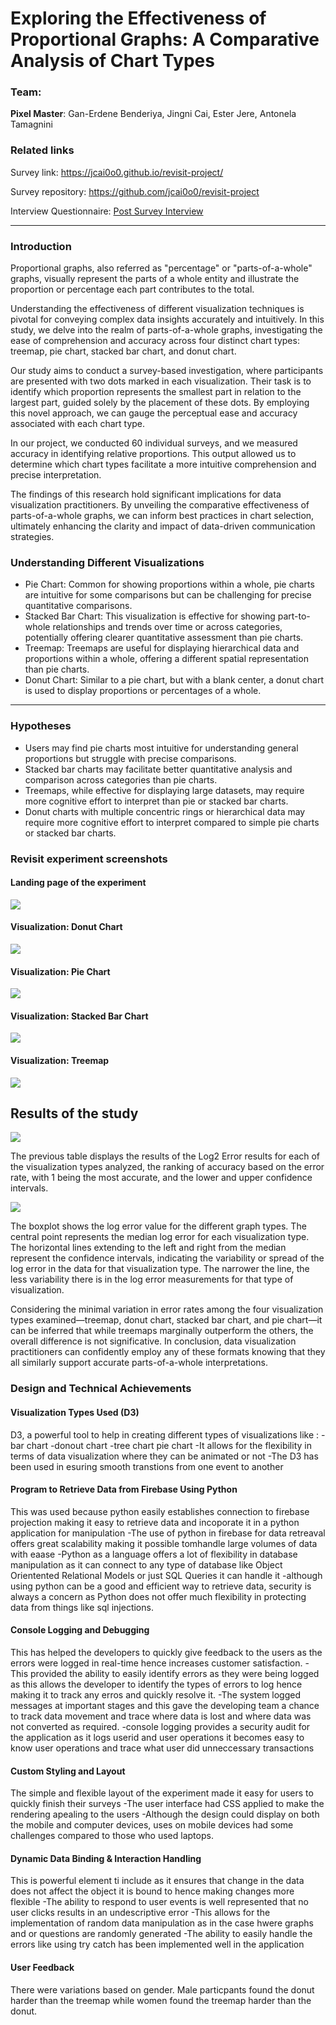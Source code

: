Exploring the Effectiveness of Proportional Graphs: A Comparative Analysis of Chart Types
===
### Team: 

**Pixel Master**: Gan-Erdene Benderiya, Jingni Cai, Ester Jere, Antonela Tamagnini


### Related links
Survey link: https://jcai0o0.github.io/revisit-project/

Survey repository: https://github.com/jcai0o0/revisit-project

Interview Questionnaire: [Post Survey Interview](https://github.com/jcai0o0/a3-Experiment/blob/main/post-survey-interview/post%20survey%20questionnaire.pdf)

____

### Introduction
Proportional graphs, also referred as "percentage" or "parts-of-a-whole" graphs, visually represent the parts of a whole entity and illustrate the proportion or percentage each part contributes to the total.

Understanding the effectiveness of different visualization techniques is pivotal for conveying complex data insights accurately and intuitively. In this study, we delve into the realm of parts-of-a-whole graphs, investigating the ease of comprehension and accuracy across four distinct chart types: treemap, pie chart, stacked bar chart, and donut chart.

Our study aims to conduct a survey-based investigation, where participants are presented with two dots marked in each visualization. Their task is to identify which proportion represents the smallest part in relation to the largest part, guided solely by the placement of these dots. By employing this novel approach, we can gauge the perceptual ease and accuracy associated with each chart type.

In our project, we conducted 60 individual surveys, and we measured accuracy in identifying relative proportions. This output allowed us to determine which chart types facilitate a more intuitive comprehension and precise interpretation. 

The findings of this research hold significant implications for data visualization practitioners. By unveiling the comparative effectiveness of parts-of-a-whole graphs, we can inform best practices in chart selection, ultimately enhancing the clarity and impact of data-driven communication strategies.


### Understanding Different Visualizations
- Pie Chart: Common for showing proportions within a whole, pie charts are intuitive for some comparisons but can be challenging for precise quantitative comparisons.
- Stacked Bar Chart: This visualization is effective for showing part-to-whole relationships and trends over time or across categories, potentially offering clearer quantitative assessment than pie charts.
- Treemap: Treemaps are useful for displaying hierarchical data and proportions within a whole, offering a different spatial representation than pie charts.
- Donut Chart: Similar to a pie chart, but with a blank center, a donut chart is used to display proportions or percentages of a whole.

---
### Hypotheses
- Users may find pie charts most intuitive for understanding general proportions but struggle with precise comparisons.
- Stacked bar charts may facilitate better quantitative analysis and comparison across categories than pie charts.
- Treemaps, while effective for displaying large datasets, may require more cognitive effort to interpret than pie or stacked bar charts.
- Donut charts with multiple concentric rings or hierarchical data may require more cognitive effort to interpret compared to simple pie charts or stacked bar charts.



### Revisit experiment screenshots
#### Landing page of the experiment
![](img/revisit-landing-page.png)

#### Visualization: Donut Chart
![](img/revisit-donutchart.png)

#### Visualization: Pie Chart
![](img/revisit-piechart.png)

#### Visualization: Stacked Bar Chart
![](img/revisit-stackedbarchart.png)

#### Visualization: Treemap
![](img/revisit-treemap.png)




## Results of the study
![](img/revisit-error-table.png)

The previous table displays the results of the Log2 Error results for each of the visualization types analyzed, the ranking of accuracy based on the error rate, with 1 being the most accurate, and the lower and upper confidence intervals.

![](img/revisit-boxplot.png)

The boxplot shows the log error value for the different graph types. The central point represents the median log error for each visualization type. The horizontal lines extending to the left and right from the median represent the confidence intervals, indicating the variability or spread of the log error in the data for that visualization type. The narrower the line, the less variability there is in the log error measurements for that type of visualization.

Considering the minimal variation in error rates among the four visualization types examined—treemap, donut chart, stacked bar chart, and pie chart—it can be inferred that while treemaps marginally outperform the others, the overall difference is not significative.
In conclusion, data visualization practitioners can confidently employ any of these formats knowing that they all similarly support accurate parts-of-a-whole interpretations.




### Design and Technical Achievements

#### Visualization Types Used (D3)

D3, a powerful tool to help in creating different types of visualizations like : -bar chart -donout chart -tree chart pie chart -It allows for the flexibility in terms of data visualization where they can be animated or not -The D3 has been used in esuring smooth transtions from one event to another

#### Program to Retrieve Data from Firebase Using Python

This was used because python easily establishes connection to firebase projection making it easy to retrieve data and incoporate it in a python application for manipulation -The use of python in firebase for data retreaval offers great scalability making it possible tomhandle large volumes of data with eaase -Python as a language offers a lot of flexibility in database manipulation as it can connect to any type of database like Object Orientented Relational Models or just SQL Queries it can handle it -although using python can be a good and efficient way to retrieve data, security is always a concern as Python does not offer much flexibility in protecting data from things like sql injections.

#### Console Logging and Debugging

This has helped the developers to quickly give feedback to the users as the errors were logged in real-time hence increases customer satisfaction. -This provided the ability to easily identify errors as they were being logged as this allows the developer to identify the types of errors to log hence making it to track any erros and quickly resolve it. -The system logged messages at important stages and this gave the developing team a chance to track data movement and trace where data is lost and where data was not converted as required. -console logging provides a security audit for the application as it logs userid and user operations it becomes easy to know user operations and trace what user did unneccessary transactions

#### Custom Styling and Layout

The simple and flexible layout of the experiment made it easy for users to quickly finish their surveys -The user interface had CSS applied to make the rendering apealing to the users -Although the design could display on both the mobile and computer devices, uses on mobile devices had some challenges compared to those who used laptops.

#### Dynamic Data Binding & Interaction Handling

This is powerful element ti include as it ensures that change in the data does not affect the object it is bound to hence making changes more flexible -The ability to respond to user events is well represented that no user clicks results in an undescriptive error -This allows for the implementation of random data manipulation as in the case hwere graphs and or questions are randomly generated -The ability to easily handle the errors like using try catch has been implemented well in the application

#### User Feedback

There were variations based on gender. Male particpants found the donut harder than the treemap while women found the treemap harder than the donut.

